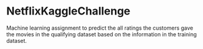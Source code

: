 # NetflixKaggleChallenge
Machine learning assignment to predict the all ratings the customers gave the movies in the qualifying dataset based on the information in the training dataset.

